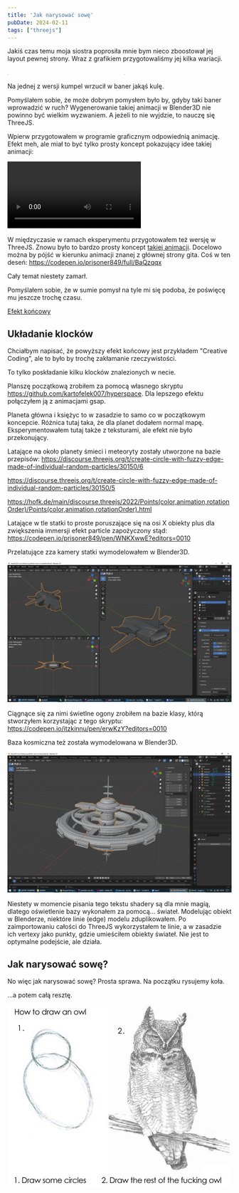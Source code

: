 ```yaml
---
title: 'Jak narysować sowę'
pubDate: 2024-02-11
tags: ["threejs"]
---
```


Jakiś czas temu moja siostra poprosiła mnie bym nieco zboostował jej layout pewnej strony.
Wraz z grafikiem przygotowaliśmy jej kilka wariacji.

<style>
  .images-2 {
    display: grid;
    grid-template-columns: 1fr 1fr;
    gap: 20px;
  }
  .images-2 img {
    border: 1px solid #ddd;
  }
</style>
<div class="images-2">
  <a href="/blog/jak-narysowac-sowe/lay1.jpg"><img src="/blog/jak-narysowac-sowe/lay1.jpg" class="img-border" alt=""></a>
  <a href="/blog/jak-narysowac-sowe/lay2.jpg"><img src="/blog/jak-narysowac-sowe/lay2.jpg" class="img-border" alt=""></a>
</div>

Na jednej z wersji kumpel wrzucił w baner jakąś kulę.

Pomyślałem sobie, że może dobrym pomysłem było by, gdyby taki baner wprowadzić w ruch? Wygenerowanie takiej animacji w Blender3D nie powinno być wielkim wyzwaniem. A jeżeli to nie wyjdzie, to nauczę się ThreeJS.

Wpierw przygotowałem w programie graficznym odpowiednią animację. Efekt meh, ale miał to być tylko prosty koncept pokazujący idee takiej animacji:

<video controls mute>
  <source src="/blog/jak-narysowac-sowe/test0001.mp4">
</video>

W międzyczasie w ramach eksperymentu przygotowałem też wersję w ThreeJS. Znowu było to bardzo prosty koncept <a href="/blog/jak-narysowac-sowe/demo/index.html" target="_blank">takiej animacji</a>. Docelowo można by pójść w kierunku animacji znanej z głównej strony gita. Coś w ten deseń: https://codepen.io/prisoner849/full/BaQzqqx

Cały temat niestety zamarł.

Pomyślałem sobie, że w sumie pomysł na tyle mi się podoba, że poświęcę mu jeszcze trochę czasu.

<a href="https://portfolio.domanart.pl" target="_blank" class="demo">Efekt końcowy</a>

## Układanie klocków
Chciałbym napisać, że powyższy efekt końcowy jest przykładem "Creative Coding", ale to było by trochę zakłamanie rzeczywistości.

To tylko poskładanie kilku klocków znalezionych w necie.

Planszę początkową zrobiłem za pomocą własnego skryptu https://github.com/kartofelek007/hyperspace. Dla lepszego efektu połączyłem ją z animacjami gsap.

Planeta główna i księżyc to w zasadzie to samo co w początkowym koncepcie. Różnica tutaj taka, że dla planet dodałem normal mapę. Eksperymentowałem tutaj także z teksturami, ale efekt nie było przekonujący.

Latające na około planety śmieci i meteoryty zostały utworzone na bazie  przepisów: https://discourse.threejs.org/t/create-circle-with-fuzzy-edge-made-of-individual-random-particles/30150/6

https://discourse.threejs.org/t/create-circle-with-fuzzy-edge-made-of-individual-random-particles/30150/5

https://hofk.de/main/discourse.threejs/2022/Points(color,animation,rotationOrder)/Points(color,animation,rotationOrder).html

Latające w tle statki to proste poruszające się na osi X obiekty plus dla zwiększenia immersji efekt particle zapożyczony stąd: https://codepen.io/prisoner849/pen/WNKXwwE?editors=0010

Przelatujące zza kamery statki wymodelowałem w Blender3D.

![](./ship.png)

Ciągnące się za nimi świetlne ogony zrobiłem na bazie klasy, którą stworzyłem korzystając z tego skryptu: https://codepen.io/itzkinnu/pen/erwKzY?editors=0010

Baza kosmiczna też została wymodelowana w Blender3D.

![](./baza.png)

Niestety w momencie pisania tego tekstu shadery są dla mnie magią, dlatego oświetlenie bazy wykonałem za pomocą... świateł. Modelując obiekt w Blenderze, niektóre linie (edge) modelu zduplikowałem. Po zaimportowaniu całości do ThreeJS wykorzystałem te linie, a w zasadzie ich vertexy jako punkty, gdzie umieściłem obiekty świateł. Nie jest to optymalne podejście, ale działa.


## Jak narysować sowę?

No więc jak narysować sowę? Prosta sprawa. Na początku rysujemy koła.

...a potem całą resztę.

![](./how-to-draw-an-owl.jpg)



